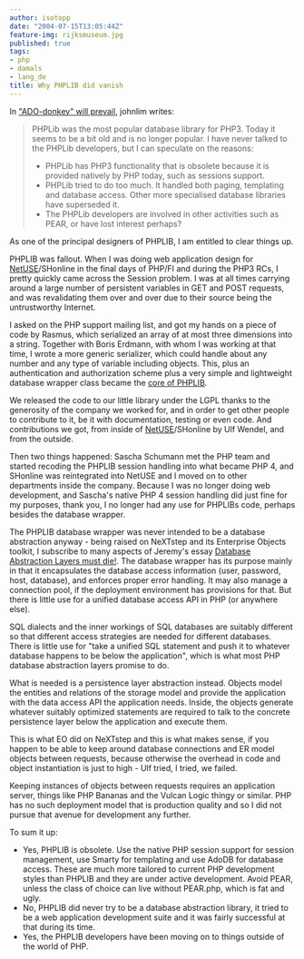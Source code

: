 ```yaml
---
author: isotopp
date: "2004-07-15T13:05:44Z"
feature-img: rijksmuseum.jpg
published: true
tags:
- php
- damals
- lang_de
title: Why PHPLIB did vanish
---
```

In ["ADO-donkey" will prevail](http://phplens.com/phpeverywhere/?q=node/view/69), johnlim writes:

> PHPLib was the most popular database library for PHP3. Today it seems to be a bit old and is no longer popular. I have never talked to the PHPLib developers, but I can speculate on the reasons:
> - PHPLib has PHP3 functionality that is obsolete because it is provided natively by PHP today, such as sessions support.
> - PHPLib tried to do too much. It handled both paging, templating and database access. Other more specialised database libraries have superseded it.
> - The PHPLib developers are involved in other activities such as PEAR, or have lost interest perhaps?

As one of the principal designers of PHPLIB, I am entitled to clear things up.

PHPLIB was fallout. When I was doing web application design for
[NetUSE](http://www.netuse.de)/SHonline in the final days of PHP/FI and during the PHP3 RCs, I pretty quickly came across the Session problem. I was at all times carrying around a large number of persistent variables in GET and POST requests, and was revalidating them over and over due to their source being the untrustworthy Internet.

I asked on the PHP support mailing list, and got my hands on a piece of code by Rasmus, which serialized an array of at most three dimensions into a string. Together with Boris Erdmann, with whom I was working at that time, I wrote a more generic serializer, which could handle about any number and any type of variable including objects. This, plus an authentication and authorization scheme plus a very simple and lightweight database wrapper class became the
[core of PHPLIB](https://marc.info/?l=php-general&amp;m=90222503034131&amp;w=2).

We released the code to our little library under the LGPL thanks to the generosity of the company we worked for, and in order to get other people to contribute to it, be it with documentation, testing or even code. And contributions we got, from inside of
[NetUSE](http://www.netuse.de)/SHonline by Ulf Wendel, and from the outside.

Then two things happened: Sascha Schumann met the PHP team and started recoding the PHPLIB session handling into what became PHP 4, and SHonline was reintegrated into NetUSE and I moved on to other departments inside the company. Because I was no longer doing web development, and Sascha's native PHP 4 session handling did just fine for my purposes, thank you, I no longer had any use for PHPLIBs code, perhaps besides the database wrapper.

The PHPLIB database wrapper was never intended to be a database abstraction anyway - being raised on NeXTstep and its Enterprise Objects toolkit, I subscribe to many aspects of Jeremy's essay
[Database Abstraction Layers must die!](http://jeremy.zawodny.com/blog/archives/002194.html). The database wrapper has its purpose mainly in that it encapsulates the database access information (user, password, host, database), and enforces proper error handling. It may also manage a connection pool, if the deployment environment has provisions for that. But there is little use for a unified database access API in PHP (or anywhere else).

SQL dialects and the inner workings of SQL databases are suitably different so that different access strategies are needed for different databases. There is little use for "take a unified SQL statement and push it to whatever database happens to be below the application", which is what most PHP database abstraction layers promise to do.

What is needed is a persistence layer abstraction instead. Objects model the entities and relations of the storage model and provide the application with the data access API the application needs. Inside, the objects generate whatever suitably optimized statements are required to talk to the concrete persistence layer below the application and execute them.

This is what EO did on NeXTstep and this is what makes sense, if you happen to be able to keep around database connections and ER model objects between requests, because otherwise the overhead in code and object instantiation is just to high - Ulf tried, I tried, we failed.

Keeping instances of objects between requests requires an application server, things like PHP Bananas and the Vulcan Logic thingy or similar. PHP has no such deployment model that is production quality and so I did not pursue that avenue for development any further.

To sum it up:

- Yes, PHPLIB is obsolete. Use the native PHP session support for session management, use Smarty for templating and use AdoDB for database access. These are much more tailored to current PHP development styles than PHPLIB and they are under active development. Avoid PEAR, unless the class of choice can live without PEAR.php, which is fat and ugly.
- No, PHPLIB did never try to be a database abstraction library, it tried to be a web application development suite and it was fairly successful at that during its time.
- Yes, the PHPLIB developers have been moving on to things outside of the world of PHP.
